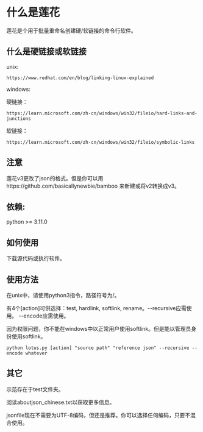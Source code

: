 # 什么是莲花

莲花是个用于批量重命名创建硬/软链接的命令行软件。

## 什么是硬链接或软链接

unix:

    https://www.redhat.com/en/blog/linking-linux-explained

windows:

硬链接：

    https://learn.microsoft.com/zh-cn/windows/win32/fileio/hard-links-and-junctions

软链接：

    https://learn.microsoft.com/zh-cn/windows/win32/fileio/symbolic-links

## 注意

莲花v3更改了json的格式。但是你可以用https://github.com/basicallynewbie/bamboo 来新建或将v2转换成v3。

## 依赖:

python >= 3.11.0

## 如何使用

下载源代码或执行软件。

## 使用方法

在unix中，请使用python3指令，路径符号为/。

有4个[action]可供选择：test, hardlink, softlink, rename。--recursive应需使用。 --encode应需使用。 

因为权限问题，你不能在windows中以正常用户使用softlink。但是能以管理员身份使用softlink。

    python lotus.py [action] "source path" "reference json" --recursive --encode whatever

## 其它

示范存在于test文件夹。

阅读aboutjson_chinese.txt以获取更多信息。

jsonfile现在不需要为UTF-8编码，但还是推荐。你可以选择任何编码，只要不混合使用。
